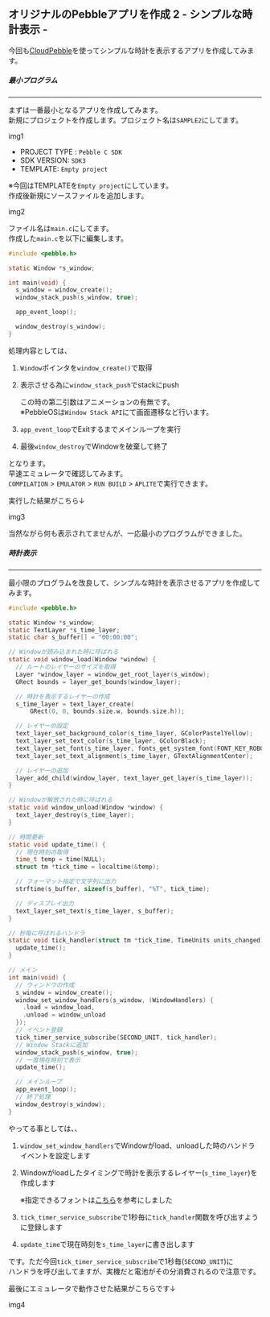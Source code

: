 ## オリジナルのPebbleアプリを作成 2 - シンプルな時計表示 -

今回も[CloudPebble](https://cloudpebble.net/)を使ってシンプルな時計を表示するアプリを作成してみます。

##### 最小プログラム
****

まずは一番最小となるアプリを作成してみます。<br>
新規にプロジェクトを作成します。プロジェクト名は`SAMPLE2`にしてます。

img1

* PROJECT TYPE : `Pebble C SDK`
* SDK VERSION: `SDK3`
* TEMPLATE: `Empty project`

※今回はTEMPLATEを`Empty project`にしています。<br>
作成後新規にソースファイルを追加します。

img2


ファイル名は`main.c`にしてます。<br>
作成した`main.c`を以下に編集します。

```c
#include <pebble.h>

static Window *s_window;

int main(void) {
  s_window = window_create();
  window_stack_push(s_window, true);

  app_event_loop();

  window_destroy(s_window);
}
```
処理内容としては、

1. `Window`ポインタを`window_create()`で取得

2. 表示させる為に`window_stack_push`でstackにpush

   この時の第二引数はアニメーションの有無です。<br>
    ※PebbleOSは`Window Stack API`にて画面遷移など行います。

3. `app_event_loop`でExitするまでメインループを実行

4. 最後`window_destroy`でWindowを破棄して終了

となります。<br>
早速エミュレータで確認してみます。<br>
`COMPILATION` > `EMULATOR` > `RUN BUILD` > `APLITE`で実行できます。

実行した結果がこちら↓

img3

当然ながら何も表示されてませんが、一応最小のプログラムができました。

##### 時計表示
****

最小限のプログラムを改良して、シンプルな時計を表示させるアプリを作成してみます。

```c
#include <pebble.h>

static Window *s_window;
static TextLayer *s_time_layer;
static char s_buffer[] = "00:00:00";

// Windowが読み込まれた時に呼ばれる
static void window_load(Window *window) {
  // ルートのレイヤーのサイズを取得
  Layer *window_layer = window_get_root_layer(s_window);
  GRect bounds = layer_get_bounds(window_layer);

  // 時計を表示するレイヤーの作成
  s_time_layer = text_layer_create(
      GRect(0, 0, bounds.size.w, bounds.size.h));

  // レイヤーの設定
  text_layer_set_background_color(s_time_layer, GColorPastelYellow);
  text_layer_set_text_color(s_time_layer, GColorBlack);
  text_layer_set_font(s_time_layer, fonts_get_system_font(FONT_KEY_ROBOTO_CONDENSED_21));
  text_layer_set_text_alignment(s_time_layer, GTextAlignmentCenter);

  // レイヤーの追加
  layer_add_child(window_layer, text_layer_get_layer(s_time_layer));
}

// Windowが解放された時に呼ばれる
static void window_unload(Window *window) {
  text_layer_destroy(s_time_layer);
}

// 時間更新
static void update_time() {
  // 現在時刻の取得
  time_t temp = time(NULL);
  struct tm *tick_time = localtime(&temp);

  // フォーマット指定で文字列に出力
  strftime(s_buffer, sizeof(s_buffer), "%T", tick_time);

  // ディスプレイ出力
  text_layer_set_text(s_time_layer, s_buffer);
}

// 秒毎に呼ばれるハンドラ
static void tick_handler(struct tm *tick_time, TimeUnits units_changed) {
  update_time();
}

// メイン
int main(void) {
  // ウィンドウの作成
  s_window = window_create();
  window_set_window_handlers(s_window, (WindowHandlers) {
    .load = window_load,
    .unload = window_unload
  });
  // イベント登録
  tick_timer_service_subscribe(SECOND_UNIT, tick_handler);
  // Window Stackに追加
  window_stack_push(s_window, true);
  // 一度現在時刻で表示
  update_time();

  // メインループ
  app_event_loop();
  // 終了処理
  window_destroy(s_window);
}
```

やってる事としては、、

1. `window_set_window_handlers`でWindowがload、unloadした時のハンドライベントを設定します

2. Windowがloadしたタイミングで時計を表示するレイヤー(`s_time_layer`)を作成します

   ※指定できるフォントは[こちら](https://gist.github.com/sarfata/aec9c06ba9d66d159ed4)を参考にしました

3. `tick_timer_service_subscribe`で1秒毎に`tick_handler`関数を呼び出すように登録します

4. `update_time`で現在時刻を`s_time_layer`に書き出します

です。ただ今回`tick_timer_service_subscribe`で1秒毎(`SECOND_UNIT`)に<br>
ハンドラを呼び出してますが、実機だと電池がその分消費されるので注意です。

最後にエミュレータで動作させた結果がこちらです↓

img4

